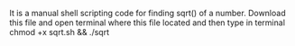 It is a manual shell scripting code for finding sqrt() of a number.
Download this file and open terminal where this file located and then type in terminal
chmod +x sqrt.sh && ./sqrt
